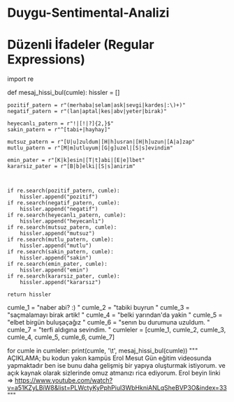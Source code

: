 # Duygu-Sentimental-Analizi

# Düzenli İfadeler (Regular Expressions)

import re

def mesaj_hissi_bul(cumle):
    hissler = []
    
    pozitif_patern = r"(merhaba|selam|ask|sevgi|kardes|:\)+)" 
    negatif_patern = r"(lan|aptal|kes|abv|yeter|birak)"
    
    heyecanlı_patern = r"!|[!|?]{2,}$" 
    sakin_patern = r"^[tabi+|hayhay]" 
    
    mutsuz_patern = r"[U|u]zuldum|[H|h]usran|[H|h]uzun|[A|a]zap"
    mutlu_patern = r"[M|m]utluyum|[G|g]uzel|[S|s]evindim"
    
    emin_pater = r"[K|k]esin|[T|t]abi|[E|e]lbet"
    kararsiz_pater = r"[B|b]elki|[S|s]anirim"
    
    
    
    if re.search(pozitif_patern, cumle):
        hissler.append("pozitif")
    if re.search(negatif_patern, cumle):
        hissler.append("negatif")
    if re.search(heyecanlı_patern, cumle):
        hissler.append("heyecanlı")
    if re.search(mutsuz_patern, cumle):
        hissler.append("mutsuz")
    if re.search(mutlu_patern, cumle):
        hissler.append("mutlu")
    if re.search(sakin_patern, cumle):
        hissler.append("sakin")
    if re.search(emin_pater, cumle):
        hissler.append("emin")
    if re.search(kararsiz_pater, cumle):
        hissler.append("kararsız")
        
    return hissler

cumle_1 = "naber abi? :)                   "
cumle_2 = "tabiki buyrun                   "
cumle_3 = "saçmalamayı birak artik!        "
cumle_4 = "belki yarından'da yakin         "
cumle_5 = "elbet birgün buluşaçağız        "
cumle_6 = "senın bu durumuna uzuldum.      "
cumle_7 = "terfi aldıgına sevindim.        "
cumleler = [cumle_1, cumle_2, cumle_3, cumle_4, cumle_5, cumle_6, cumle_7]

for cumle in cumleler:
    print(cumle, '\t', mesaj_hissi_bul(cumle))
"""
AÇIKLAMA;
bu kodun yakın kampüs Erol Mesut Gün eğitim videosunda yapmaktadır ben ise bunu daha gelişmiş bir yapıya oluşturmak istiyorum.
ve açık kaynak olarak sizlerinde omuz atmanızı rica ediyorum.
Erol beyin linki => https://www.youtube.com/watch?v=a51KZyLBiW8&list=PLWctyKyPphPiul3WbHkniANLqSheBVP3O&index=33
"""

